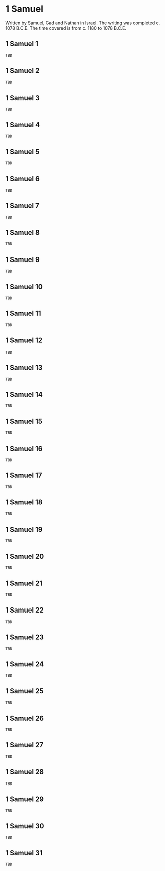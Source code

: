 # 1 Samuel

Written by Samuel, Gad and Nathan in Israel. The writing was completed c. 1078 B.C.E. The time covered is from c. 1180 to 1078 B.C.E.

## 1 Samuel 1

```
TBD
```

## 1 Samuel 2

```
TBD
```

## 1 Samuel 3

```
TBD
```

## 1 Samuel 4

```
TBD
```

## 1 Samuel 5

```
TBD
```

## 1 Samuel 6

```
TBD
```

## 1 Samuel 7

```
TBD
```

## 1 Samuel 8

```
TBD
```

## 1 Samuel 9

```
TBD
```

## 1 Samuel 10

```
TBD
```

## 1 Samuel 11

```
TBD
```

## 1 Samuel 12

```
TBD
```

## 1 Samuel 13

```
TBD
```

## 1 Samuel 14

```
TBD
```

## 1 Samuel 15

```
TBD
```

## 1 Samuel 16

```
TBD
```

## 1 Samuel 17

```
TBD
```

## 1 Samuel 18

```
TBD
```

## 1 Samuel 19

```
TBD
```

## 1 Samuel 20

```
TBD
```

## 1 Samuel 21

```
TBD
```

## 1 Samuel 22

```
TBD
```

## 1 Samuel 23

```
TBD
```

## 1 Samuel 24

```
TBD
```

## 1 Samuel 25

```
TBD
```

## 1 Samuel 26

```
TBD
```

## 1 Samuel 27

```
TBD
```

## 1 Samuel 28

```
TBD
```

## 1 Samuel 29

```
TBD
```

## 1 Samuel 30

```
TBD
```

## 1 Samuel 31

```
TBD
```

